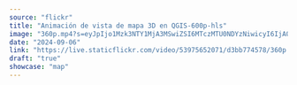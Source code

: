 ```yaml
---
source: "flickr"
title: "Animación de vista de mapa 3D en QGIS-600p-hls"
image: "360p.mp4?s=eyJpIjo1Mzk3NTY1MjA3MSwiZSI6MTczMTU0NDYzNiwicyI6IjA0M2U4MTFlY2ViYTIwMjY3ZTI3ZTc2MWZiYjI5M2YxNTQwODE4MTgiLCJ2IjoxfQ.mp4"
date: "2024-09-06"
link: "https://live.staticflickr.com/video/53975652071/d3bb774578/360p.mp4?s=eyJpIjo1Mzk3NTY1MjA3MSwiZSI6MTczMTU0NDYzNiwicyI6IjA0M2U4MTFlY2ViYTIwMjY3ZTI3ZTc2MWZiYjI5M2YxNTQwODE4MTgiLCJ2IjoxfQ"
draft: "true"
showcase: "map"
---
```

